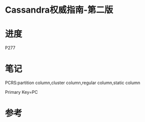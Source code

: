 # Cassandra权威指南-第二版

# 进度

P277

# 笔记

PCRS:partition column,cluster column,regular column,static column

Primary Key=PC

# 参考